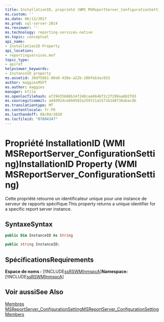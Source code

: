 ```yaml
---
title: InstallationID, propriété (WMI MSReportServer_ConfigurationSetting) | Microsoft Docs
ms.custom: ''
ms.date: 06/13/2017
ms.prod: sql-server-2014
ms.reviewer: ''
ms.technology: reporting-services-native
ms.topic: conceptual
api_name:
- InstallationID Property
api_location:
- reportingservices.mof
topic_type:
- apiref
helpviewer_keywords:
- InstanceID property
ms.assetid: 39df58b1-86e0-438e-a22b-280feb3ac033
author: maggiesMSFT
ms.author: maggies
manager: kfile
ms.openlocfilehash: ef29435686b14f248cae6646f2c2f299aa882f03
ms.sourcegitcommit: ad4d92dce894592a259721a1571b1d8736abacdb
ms.translationtype: MT
ms.contentlocale: fr-FR
ms.lasthandoff: 08/04/2020
ms.locfileid: "87604347"
---
```

# <a name="installationid-property-wmi-msreportserver_configurationsetting"></a><span data-ttu-id="28cae-102">Propriété InstallationID (WMI MSReportServer_ConfigurationSetting)</span><span class="sxs-lookup"><span data-stu-id="28cae-102">InstallationID Property (WMI MSReportServer_ConfigurationSetting)</span></span>
  <span data-ttu-id="28cae-103">Cette propriété retourne un identificateur unique pour une instance de serveur de rapports spécifique.</span><span class="sxs-lookup"><span data-stu-id="28cae-103">This property returns a unique identifier for a specific report server instance.</span></span>  
  
## <a name="syntax"></a><span data-ttu-id="28cae-104">Syntaxe</span><span class="sxs-lookup"><span data-stu-id="28cae-104">Syntax</span></span>  
  
```vb  
public Dim InstanceID As String  
```  
  
```csharp  
public string InstanceID;  
```  
  
## <a name="requirements"></a><span data-ttu-id="28cae-105">Spécifications</span><span class="sxs-lookup"><span data-stu-id="28cae-105">Requirements</span></span>  
 <span data-ttu-id="28cae-106">**Espace de noms :** [!INCLUDE[ssRSWMInmspcA](../../includes/ssrswminmspca-md.md)]</span><span class="sxs-lookup"><span data-stu-id="28cae-106">**Namespace:** [!INCLUDE[ssRSWMInmspcA](../../includes/ssrswminmspca-md.md)]</span></span>  
  
## <a name="see-also"></a><span data-ttu-id="28cae-107">Voir aussi</span><span class="sxs-lookup"><span data-stu-id="28cae-107">See Also</span></span>  
 [<span data-ttu-id="28cae-108">Membres MSReportServer_ConfigurationSetting</span><span class="sxs-lookup"><span data-stu-id="28cae-108">MSReportServer_ConfigurationSetting Members</span></span>](msreportserver-configurationsetting-members.md)  
  
  
